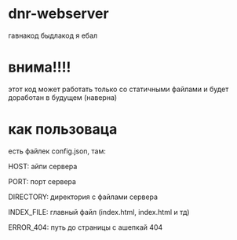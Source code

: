 # dnr-webserver
гавнакод быдлакод я ебал

# внима!!!!
этот код может работать только со статичными файлами и будет доработан в будущем (наверна)

# как пользоваца
есть файлек config.json, там:

HOST: айпи сервера

PORT: порт сервера

DIRECTORY: директория с файлами сервера

INDEX_FILE: главный файл (index.html, index.html и тд)

ERROR_404: путь до страницы с ашепкай 404
